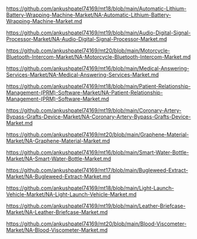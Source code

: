 <p><a href="https://github.com/ankushpatel74169/mt18/blob/main/Automatic-Lithium-Battery-Wrapping-Machine-Market/NA-Automatic-Lithium-Battery-Wrapping-Machine-Market.md">https://github.com/ankushpatel74169/mt18/blob/main/Automatic-Lithium-Battery-Wrapping-Machine-Market/NA-Automatic-Lithium-Battery-Wrapping-Machine-Market.md</a></p><p><a href="https://github.com/ankushpatel74169/mt19/blob/main/Audio-Digital-Signal-Processor-Market/NA-Audio-Digital-Signal-Processor-Market.md">https://github.com/ankushpatel74169/mt19/blob/main/Audio-Digital-Signal-Processor-Market/NA-Audio-Digital-Signal-Processor-Market.md</a></p><p><a href="https://github.com/ankushpatel74169/mt20/blob/main/Motorcycle-Bluetooth-Intercom-Market/NA-Motorcycle-Bluetooth-Intercom-Market.md">https://github.com/ankushpatel74169/mt20/blob/main/Motorcycle-Bluetooth-Intercom-Market/NA-Motorcycle-Bluetooth-Intercom-Market.md</a></p><p><a href="https://github.com/ankushpatel74169/mt16/blob/main/Medical-Answering-Services-Market/NA-Medical-Answering-Services-Market.md">https://github.com/ankushpatel74169/mt16/blob/main/Medical-Answering-Services-Market/NA-Medical-Answering-Services-Market.md</a></p><p><a href="https://github.com/ankushpatel74169/mt18/blob/main/Patient-Relationship-Management-(PRM)-Software-Market/NA-Patient-Relationship-Management-(PRM)-Software-Market.md">https://github.com/ankushpatel74169/mt18/blob/main/Patient-Relationship-Management-(PRM)-Software-Market/NA-Patient-Relationship-Management-(PRM)-Software-Market.md</a></p><p><a href="https://github.com/ankushpatel74169/mt19/blob/main/Coronary-Artery-Bypass-Grafts-Device-Market/NA-Coronary-Artery-Bypass-Grafts-Device-Market.md">https://github.com/ankushpatel74169/mt19/blob/main/Coronary-Artery-Bypass-Grafts-Device-Market/NA-Coronary-Artery-Bypass-Grafts-Device-Market.md</a></p><p><a href="https://github.com/ankushpatel74169/mt20/blob/main/Graphene-Material-Market/NA-Graphene-Material-Market.md">https://github.com/ankushpatel74169/mt20/blob/main/Graphene-Material-Market/NA-Graphene-Material-Market.md</a></p><p><a href="https://github.com/ankushpatel74169/mt16/blob/main/Smart-Water-Bottle-Market/NA-Smart-Water-Bottle-Market.md">https://github.com/ankushpatel74169/mt16/blob/main/Smart-Water-Bottle-Market/NA-Smart-Water-Bottle-Market.md</a></p><p><a href="https://github.com/ankushpatel74169/mt17/blob/main/Bugleweed-Extract-Market/NA-Bugleweed-Extract-Market.md">https://github.com/ankushpatel74169/mt17/blob/main/Bugleweed-Extract-Market/NA-Bugleweed-Extract-Market.md</a></p><p><a href="https://github.com/ankushpatel74169/mt18/blob/main/Light-Launch-Vehicle-Market/NA-Light-Launch-Vehicle-Market.md">https://github.com/ankushpatel74169/mt18/blob/main/Light-Launch-Vehicle-Market/NA-Light-Launch-Vehicle-Market.md</a></p><p><a href="https://github.com/ankushpatel74169/mt19/blob/main/Leather-Briefcase-Market/NA-Leather-Briefcase-Market.md">https://github.com/ankushpatel74169/mt19/blob/main/Leather-Briefcase-Market/NA-Leather-Briefcase-Market.md</a></p><p><a href="https://github.com/ankushpatel74169/mt20/blob/main/Blood-Viscometer-Market/NA-Blood-Viscometer-Market.md">https://github.com/ankushpatel74169/mt20/blob/main/Blood-Viscometer-Market/NA-Blood-Viscometer-Market.md</a></p>
